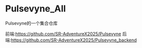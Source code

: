 # Pulsevyne_All
Pulsevyne的一个集合仓库


前端:https://github.com/SR-AdventureX2025/Pulsevyne
后端:https://github.com/SR-AdventureX2025/Pulsevyne_backend
